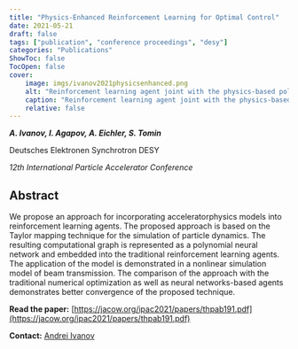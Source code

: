 ```yaml
---
title: "Physics-Enhanced Reinforcement Learning for Optimal Control"
date: 2021-05-21
draft: false
tags: ["publication", "conference proceedings", "desy"]
categories: "Publications"
ShowToc: false
TocOpen: false
cover:
    image: imgs/ivanov2021physicsenhanced.png
    alt: "Reinforcement learning agent joint with the physics-based polynomial neural network."
    caption: "Reinforcement learning agent joint with the physics-based polynomial neural network."
    relative: false
---
```


_**A. Ivanov, I. Agapov, A. Eichler, S. Tomin**_

Deutsches Elektronen Synchrotron DESY

_12th International Particle Accelerator Conference_

## Abstract

We propose an approach for incorporating acceleratorphysics models into reinforcement learning agents. The proposed approach is based on the Taylor mapping technique for the simulation of particle dynamics. The resulting computational graph is represented as a polynomial neural network and embedded into the traditional reinforcement learning agents. The application of the model is demonstrated in a nonlinear simulation model of beam transmission. The comparison of the approach with the traditional numerical optimization as well as neural networks-based agents demonstrates better convergence of the proposed technique.

**Read the paper:** [https://jacow.org/ipac2021/papers/thpab191.pdf](https://jacow.org/ipac2021/papers/thpab191.pdf)

**Contact:** [Andrei Ivanov](mailto:andrei.ivanov@desy.de)
